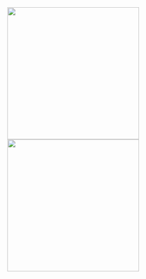 <img src=“https://github.com/Zwhraoz/BurcYorum/assets/119448653/c6e22b9f-0ebd-465d-8eb0-452ea52e68a7” width = 300  >
<img src=“https://github.com/Zwhraoz/BurcYorum/assets/119448653/bd9235b6-21c1-4a0f-8182-4449a307b81e” width = 300  >

